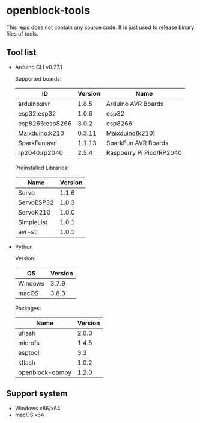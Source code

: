 # openblock-tools

This repo does not contain any source code. It is just used to release binary files of tools.

## Tool list

- Arduino CLI v0.27.1

    Supported boards:

    | ID              | Version | Name                     |
    | --------------- | ------- | ------------------------ |
    | arduino:avr     | 1.8.5   | Arduino AVR Boards       |
    | esp32:esp32     | 1.0.6   | esp32                    |
    | esp8266:esp8266 | 3.0.2   | esp8266                  |
    | Maixduino:k210  | 0.3.11  | Maixduino(k210)          |
    | SparkFun:avr    | 1.1.13  | SparkFun AVR Boards      |
    | rp2040:rp2040   | 2.5.4   | Raspberry Pi Pico/RP2040 |

    Preinstalled Libraries:

    | Name       | Version |
    | ---------- | ------- |
    | Servo      | 1.1.6   |
    | ServoESP32 | 1.0.3   |
    | ServoK210  | 1.0.0   |
    | SimpleList | 1.0.1   |
    | avr-stl    | 1.0.1   |

- Python

    Version:

    | OS      | Version |
    | ------- | ------- |
    | Windows | 3.7.9   |
    | macOS   | 3.8.3   |

    Packages:

    | Name            | Version |
    | --------------- | ------- |
    | uflash          | 2.0.0   |
    | microfs         | 1.4.5   |
    | esptool         | 3.3     |
    | kflash          | 1.0.2   |
    | openblock-obmpy | 1.2.0   |

## Support system

- Windows x86/x64
- macOS x64
